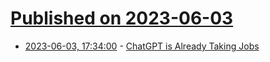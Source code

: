 # [Published on 2023-06-03](index.md)

* [2023-06-03, 17:34:00](https://slashdot.org/story/23/06/03/0514232/chatgpt-is-already-taking-jobs?utm_source=rss1.0mainlinkanon&utm_medium=feed) - [ChatGPT is Already Taking Jobs](https://slashdot.org/story/23/06/03/0514232/chatgpt-is-already-taking-jobs?utm_source=rss1.0mainlinkanon&utm_medium=feed)
